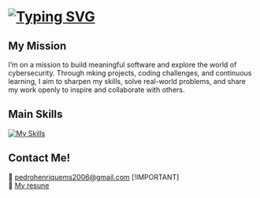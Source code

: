 # [![Typing SVG](https://readme-typing-svg.demolab.com?font=Fira+Code&weight=900&size=27&duration=4500&pause=1000&color=EF5D04&vCenter=true&width=435&lines=Hi+Pedro+Sousa+Here+%3A%29)](https://git.io/typing-svg)

## My Mission

I’m on a mission to build meaningful software and explore the world of cybersecurity. Through mking projects, coding challenges, and continuous learning, I aim to sharpen my skills, solve real-world problems, and share my work openly to inspire and collaborate with others.

## Main Skills

[![My Skills](https://skillicons.dev/icons?i=c,cs,dotnet,git,java,js,linux,mysql,php,rust,tailwind,py,kali&perline=12)](https://skillicons.dev)

## Contact Me!
📍 pedrohenriquems2006@gmail.com
[!IMPORTANT]  
📝 <a href="[https://drive.google.com/drive/folders/1hJGhQTtzDUzMqRtoIQUx7QTLtCN726ZK?usp=sharing](https://drive.google.com/file/d/1Csam6otcYaidddFwTeaOawSxTEAdvva6/view?usp=sharing)" download>My resune</a>


